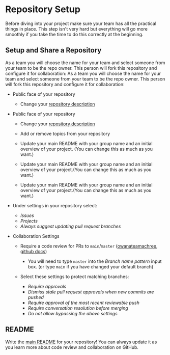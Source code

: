 # Repository Setup

Before diving into your project make sure your team has all the practical
things in place. This step isn't very hard but everything will go more smoothly
if you take the time to do this correctly at the beginning.

## Setup and Share a Repository

As a team you will choose the name for your team and select
someone from your team to be the repo owner. This person will fork this
repository and configure it for collaboration:
As a team you will choose the name for your team and select someone from your
team to be the repo owner. This person will fork this repository and configure
it for collaboration:

- Public face of your repository
  - Change your
    [repository description](https://stackoverflow.com/questions/7757751/how-do-you-change-a-repository-description-on-github)
- Public face of your repository

  - Change your [repository description](https://stackoverflow.com/questions/7757751/how-do-you-change-a-repository-description-on-github)
  - Add or remove topics from your repository
  - Update your main README with your group name and an initial
 overview of your project. (You can change this as much as you want.)
  - Update your main README with your group name and an initial overview of your
    project.(You can change this as much as you want.)

  - Update your main README with your group name and an initial overview of your
  project.(You can change this as much as you want.)
- Under settings in your repository select:

  - _Issues_
  - _Projects_
  - _Always suggest updating pull request branches_

- Collaboration Settings

  - Require a code review for PRs to `main`/`master`
  ([owanateamachree](https://owanateamachree.medium.com/how-to-protect-the-master-branch-on-github-ab85e9b6b03),
  [github docs](https://docs.github.com/en/github/collaborating-with-issues-and-pull-requests/approving-a-pull-request-with-required-reviews))

    - You will need to type `master` into the _Branch name pattern_ input box.
    (or type `main` if you have changed your default branch)

  - Select these settings to protect matching branches:

    - _Require approvals_
    - _Dismiss stale pull request approvals when new commits are pushed_
    - _Require approval of the most recent reviewable push_
    - _Require conversation resolution before merging_
    - _Do not allow bypassing the above settings_

## README

Write the [main README](../../README.md) for your repository!
You can always update it as you learn more about code review and
collaboration on GitHub.
